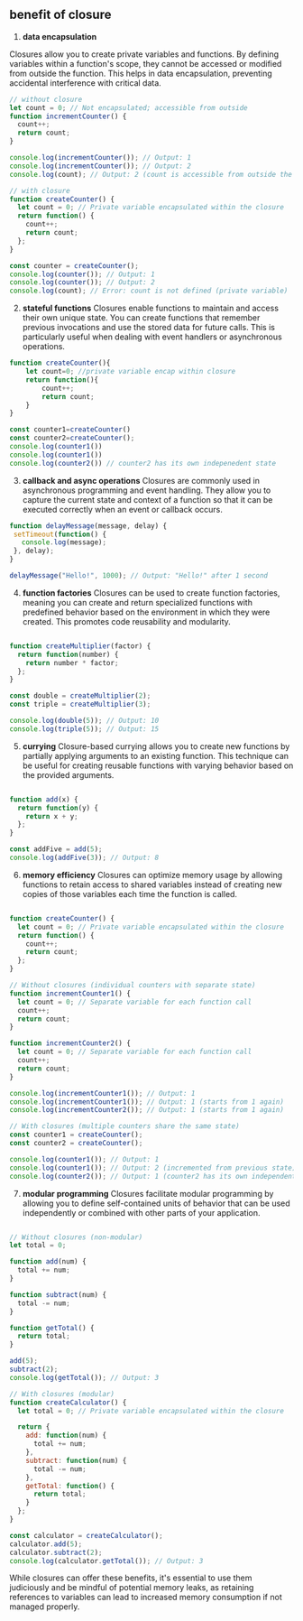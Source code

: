 
<!-- something to back to main readme file -->

## benefit of closure


1. **data encapsulation**
   
 Closures allow you to create private 
 variables and functions. By defining variables 
 within a function's scope, they cannot be accessed or 
 modified from outside the function. This helps in data
  encapsulation, preventing accidental interference with critical data.


```js
// without closure
let count = 0; // Not encapsulated; accessible from outside
function incrementCounter() {
  count++;
  return count;
}

console.log(incrementCounter()); // Output: 1
console.log(incrementCounter()); // Output: 2
console.log(count); // Output: 2 (count is accessible from outside the function)

// with closure
function createCounter() {
  let count = 0; // Private variable encapsulated within the closure
  return function() {
    count++;
    return count;
  };
}

const counter = createCounter();
console.log(counter()); // Output: 1
console.log(counter()); // Output: 2
console.log(count); // Error: count is not defined (private variable)


```

2. **stateful functions**
 Closures enable functions to maintain and access 
their own unique state. You can create functions that remember 
previous invocations and use the stored data for future calls. 
This is particularly useful when dealing with event handlers 
or asynchronous operations.

```js
function createCounter(){
    let count=0; //private variable encap within closure
    return function(){
        count++;
        return count;
    }
}

const counter1=createCounter()
const counter2=createCounter();
console.log(counter1())
console.log(counter1())
console.log(counter2()) // counter2 has its own indepenedent state
```

3. **callback and async operations**
 Closures are commonly used in asynchronous programming and event handling. They allow you to capture the current state and context of a function so that it can be executed correctly when an event or callback occurs.

 ```js
 function delayMessage(message, delay) {
  setTimeout(function() {
    console.log(message);
  }, delay);
}

delayMessage("Hello!", 1000); // Output: "Hello!" after 1 second

 ```

4. **function factories**
Closures can be used to create function factories, meaning you can create and return specialized functions with predefined behavior based on the environment in which they were created. This promotes code reusability and modularity.
```js

function createMultiplier(factor) {
  return function(number) {
    return number * factor;
  };
}

const double = createMultiplier(2);
const triple = createMultiplier(3);

console.log(double(5)); // Output: 10
console.log(triple(5)); // Output: 15

```

5. **currying**
 Closure-based currying allows you to create new functions by partially applying arguments to an existing function. This technique can be useful for creating reusable functions with varying behavior based on the provided arguments.
```js

function add(x) {
  return function(y) {
    return x + y;
  };
}

const addFive = add(5);
console.log(addFive(3)); // Output: 8

```
6. **memory efficiency**
Closures can optimize memory usage by allowing functions to retain access to shared variables instead of creating new copies of those variables each time the function is called.
```js

function createCounter() {
  let count = 0; // Private variable encapsulated within the closure
  return function() {
    count++;
    return count;
  };
}

// Without closures (individual counters with separate state)
function incrementCounter1() {
  let count = 0; // Separate variable for each function call
  count++;
  return count;
}

function incrementCounter2() {
  let count = 0; // Separate variable for each function call
  count++;
  return count;
}

console.log(incrementCounter1()); // Output: 1
console.log(incrementCounter1()); // Output: 1 (starts from 1 again)
console.log(incrementCounter2()); // Output: 1 (starts from 1 again)

// With closures (multiple counters share the same state)
const counter1 = createCounter();
const counter2 = createCounter();

console.log(counter1()); // Output: 1
console.log(counter1()); // Output: 2 (incremented from previous state)
console.log(counter2()); // Output: 1 (counter2 has its own independent state)

```
7. **modular programming**
Closures facilitate modular programming by allowing you to define self-contained units of behavior that can be used independently or combined with other parts of your application.
```js

// Without closures (non-modular)
let total = 0;

function add(num) {
  total += num;
}

function subtract(num) {
  total -= num;
}

function getTotal() {
  return total;
}

add(5);
subtract(2);
console.log(getTotal()); // Output: 3

// With closures (modular)
function createCalculator() {
  let total = 0; // Private variable encapsulated within the closure

  return {
    add: function(num) {
      total += num;
    },
    subtract: function(num) {
      total -= num;
    },
    getTotal: function() {
      return total;
    }
  };
}

const calculator = createCalculator();
calculator.add(5);
calculator.subtract(2);
console.log(calculator.getTotal()); // Output: 3


```

While closures can offer these benefits, it's essential to use them judiciously and be mindful of potential memory leaks, as retaining references to variables can lead to increased memory consumption if not managed properly.


